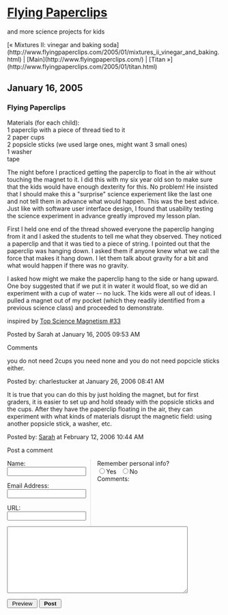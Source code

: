<div id="container">

<div id="banner">

# [Flying Paperclips](http://www.flyingpaperclips.com/)

<span class="description">and more science projects for kids</span></div>

<div class="content">

<div id="menu">[« Mixtures II: vinegar and baking soda](http://www.flyingpaperclips.com/2005/01/mixtures_ii_vinegar_and_baking.html) | [Main](http://www.flyingpaperclips.com/) | [Titan »](http://www.flyingpaperclips.com/2005/01/titan.html)</div>

</div>

<div class="content">

## January 16, 2005

<div class="blogbody">

### Flying Paperclips

Materials (for each child):  
1 paperclip with a piece of thread tied to it  
2 paper cups  
2 popsicle sticks (we used large ones, might want 3 small ones)  
1 washer  
tape

The night before I practiced getting the paperclip to float in the air without touching the magnet to it. I did this with my six year old son to make sure that the kids would have enough dexterity for this. No problem! He insisted that I should make this a "surprise" science experiement like the last one and not tell them in advance what would happen. This was the best advice. Just like with software user interface design, I found that usability testing the science experiment in advance greatly improved my lesson plan.

First I held one end of the thread showed everyone the paperclip hanging from it and I asked the students to tell me what they observed. They noticed a paperclip and that it was tied to a piece of string. I pointed out that the paperclip was hanging down. I asked them if anyone knew what we call the force that makes it hang down. I let them talk about gravity for a bit and what would happen if there was no gravity.

I asked how might we make the paperclip hang to the side or hang upward. One boy suggested that if we put it in water it would float, so we did an experiment with a cup of water -- no luck. The kids were all out of ideas. I pulled a magnet out of my pocket (which they readily identified from a previous science class) and proceeded to demonstrate.

inspired by [Top Science Magnetism #33](http://www.topscience.org/magnetism2.htm)

<a name="more"></a><span class="posted">Posted by Sarah at January 16, 2005 09:53 AM</span> </div>

<div class="comments-head"><a name="comments"></a>Comments</div>

<div class="comments-body">

you do not need 2cups you need none and you do not need popcicle sticks either.

<span class="comments-post">Posted by: charlestucker at January 26, 2006 08:41 AM</span></div>

<div class="comments-body">

It is true that you can do this by just holding the magnet, but for first graders, it is easier to set up and hold steady with the popsicle sticks and the cups. After they have the paperclip floating in the air, they can experiment with what kinds of materials disrupt the magnetic field: using another popsicle stick, a washer, etc.

<span class="comments-post">Posted by: [Sarah](http://WWW.ultrasaurus.com/cgi-bin/mt/mt-comments.cgi?__mode=red;id=33838 "http://www.ultrasaurus.com") at February 12, 2006 10:44 AM</span></div>

<div class="comments-head">Post a comment</div>

<div class="comments-body">

<form method="post" action="http://WWW.ultrasaurus.com/cgi-bin/mt/mt-comments.cgi" name="comments_form" onsubmit="if (this.bakecookie[0].checked) rememberMe(this)"><input type="hidden" name="static" value="1"> <input type="hidden" name="entry_id" value="294">

<div style="width:180px; padding-right:15px; margin-right:15px; float:left; text-align:left; border-right:1px dotted #bbb;"><label for="author">Name:</label>  
<input tabindex="1" id="author" name="author">  

<label for="email">Email Address:</label>  
<input tabindex="2" id="email" name="email">  

<label for="url">URL:</label>  
<input tabindex="3" id="url" name="url">  

</div>

Remember personal info?  
<input type="radio" id="bakecookie" name="bakecookie"><label for="bakecookie">Yes</label><input type="radio" id="forget" name="bakecookie" onclick="forgetMe(this.form)" value="Forget Info" style="margin-left: 15px;"><label for="forget">No</label>  
<label for="text">Comments:</label>  
<textarea tabindex="4" id="text" name="text" rows="10" cols="50"></textarea>  

<input type="submit" name="preview" value="&nbsp;Preview&nbsp;"> <input style="font-weight: bold;" type="submit" name="post" value="&nbsp;Post&nbsp;">  

</form>

<script type="text/javascript" language="javascript"><!-- document.comments_form.email.value = getCookie("mtcmtmail"); document.comments_form.author.value = getCookie("mtcmtauth"); document.comments_form.url.value = getCookie("mtcmthome"); if (getCookie("mtcmtauth")) { document.comments_form.bakecookie[0].checked = true; } else { document.comments_form.bakecookie[1].checked = true; } //--></script></div>

</div>

</div>